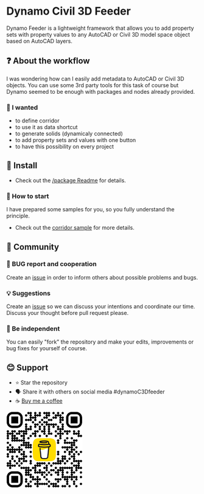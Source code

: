 # Dynamo Civil 3D Feeder

Dynamo Feeder is a lightweight framework that allows you to add property sets with property values to any AutoCAD or Civil 3D model space object based on AutoCAD layers.

## ❓ About the workflow

I was wondering how can I easily add metadata to AutoCAD or Civil 3D objects. You can use some 3rd party tools for this task of course but Dynamo seemed to be enough with packages and nodes already provided.

### 🔪 I wanted

- to define corridor
- to use it as data shortcut
- to generate solids (dynamicaly connected)
- to add property sets and values with one button
- to have this possibility on every project

## 💯 Install

- Check out the [/package Readme](./package/Readme.md) for details.

### 🙏 How to start

I have prepared some samples for you, so you fully understand the principle.

- Check out the [corridor sample](./samples/corridor/Readme.md) for more details.

## 🤝 Community

### 🐞 BUG report and cooperation

Create an [issue](https://github.com/karfous/DynamoC3DFeeder/issues) in order to inform others about possible problems and bugs.

### 💡 Suggestions

Create an [issue](https://github.com/karfous/DynamoC3DFeeder/issues) so we can discuss your intentions and coordinate our time. Discuss your thought before pull request please.

### 💪 Be independent

You can easily "fork" the repository and make your edits, improvements or bug fixes for yourself of course.

## 😊 Support

- ⭐ Star the repository
- 🗣️ Share it with others on social media #dynamoC3Dfeeder
- ☕ [Buy me a coffee](https://coff.ee/jakubkares)

<img src="/pics/coffe.png" width="200"/>
